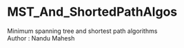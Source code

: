 # MST_And_ShortedPathAlgos

Minimum spanning tree and shortest path algorithms
<br>
Author : Nandu Mahesh
